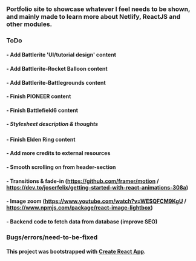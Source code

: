### Portfolio site to showcase whatever I feel needs to be shown, and mainly made to learn more about Netlify, ReactJS and other modules.

### ToDo
#### - Add Battlerite 'UI/tutorial design' content
#### - Add Battlerite-Rocket Balloon content
#### - Add Battlerite-Battlegrounds content
#### - Finish PIONEER content
#### - Finish Battlefield6 content
#####   - Stylesheet description & thoughts
#### - Finish Elden Ring content
#### - Add more credits to external resources
#### - Smooth scrolling on from header-section
#### - Transitions & fade-in (https://github.com/framer/motion / https://dev.to/joserfelix/getting-started-with-react-animations-308a)
#### - Image zoom (https://www.youtube.com/watch?v=WESQFCM9KgU / https://www.npmjs.com/package/react-image-lightbox)
#### - Backend code to fetch data from database (improve SEO)

### Bugs/errors/need-to-be-fixed

#### This project was bootstrapped with [Create React App](https://github.com/facebook/create-react-app).
